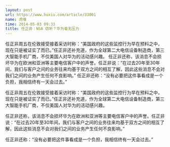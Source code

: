 ```yaml
---
layout: post
url: https://www.huxiu.com/article/33001
name: 虎嗅
time: 2014-05-03 09:33
title: 任正非：NSA 窃听？华为毫无压力
---
```

任正非周五在伦敦接受接着采访时称：“美国政府的这些监控行为早在预料之中，现在只是被证实了而已。”任正非还补充道，作为全球第二大电信设备制造商，第三大智能手机厂商，不仅美国人对华为的活动感兴趣。 任正非还称，该消息不会损坏华为在欧洲和亚洲等主要电信客户中的声誉。任正非说：“在过去20年至30年间，我们与客户之间的业务往来均基于双方之间的相互了解，因此这些消息不会对我们之间的业务产生任何不良影响。” 任正非还称：“没有必要把这件事看成是一个负担，我相信终有一天会过去。”

任正非周五在伦敦接受接着采访时称：“美国政府的这些监控行为早在预料之中，现在只是被证实了而已。”任正非还补充道，作为全球第二大电信设备制造商，第三大智能手机厂商，不仅美国人对华为的活动感兴趣。

任正非还称，该消息不会损坏华为在欧洲和亚洲等主要电信客户中的声誉。任正非说：“在过去20年至30年间，我们与客户之间的业务往来均基于双方之间的相互了解，因此这些消息不会对我们之间的业务产生任何不良影响。”

任正非还称：“没有必要把这件事看成是一个负担，我相信终有一天会过去。”


